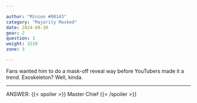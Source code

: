 ```yaml
---

author: "Minion #00143"
category: "Majority Masked"
date: 2024-08-30
gear: 2
question: 1
weight: 3210
zone: 3

---
```


Fans wanted him to do a mask-off reveal way before YouTubers made it a trend. Exoskeleton? Well, kinda.

---

ANSWER: {{< spoiler >}} Master Chief {{< /spoiler >}}

